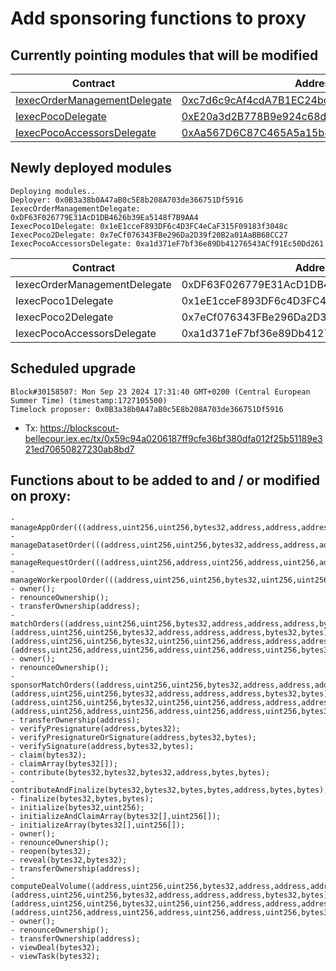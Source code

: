 # Add sponsoring functions to proxy

## Currently pointing modules that will be modified

| Contract                                                                                                                                                              | Address                                                                                                                              |
| --------------------------------------------------------------------------------------------------------------------------------------------------------------------- | ------------------------------------------------------------------------------------------------------------------------------------ |
| [IexecOrderManagementDelegate](https://github.com/iExecBlockchainComputing/PoCo/blob/v5/contracts/modules/delegates/IexecOrderManagementDelegate.sol)                 | [0xc7d6c9cAf4cdA7B1EC24bd83873A822eE7Da2966](https://blockscout-bellecour.iex.ec/address/0xc7d6c9cAf4cdA7B1EC24bd83873A822eE7Da2966) |
| [IexecPocoDelegate](https://github.com/iExecBlockchainComputing/PoCo/blob/153974edcde0c9bd98dab3db77a42e27f07117b2/contracts/modules/delegates/IexecPocoDelegate.sol) | [0xE20a3d2B778B9e924c68dD74beB6723620eBaD0c](https://blockscout-bellecour.iex.ec/address/0xE20a3d2B778B9e924c68dD74beB6723620eBaD0c) |
| [IexecPocoAccessorsDelegate](https://github.com/iExecBlockchainComputing/PoCo/blob/v5/contracts/modules/delegates/IexecAccessorsABILegacyDelegate.sol)                | [0xAa567D6C87C465A5a15b8efAe4778acD33e6Cd66](https://blockscout-bellecour.iex.ec/address/0xAa567D6C87C465A5a15b8efAe4778acD33e6Cd66) |


## Newly deployed modules

```
Deploying modules..
Deployer: 0x0B3a38b0A47aB0c5E8b208A703de366751Df5916
IexecOrderManagementDelegate: 0xDF63F026779E31AcD1DB4626b39Ea5148f7B9AA4
IexecPoco1Delegate: 0x1eE1cceF893DF6c4D3FC4eCaF315F09183f3048c
IexecPoco2Delegate: 0x7eCf076343FBe296Da2D39f20B2a01AaBB68CC27
IexecPocoAccessorsDelegate: 0xa1d371eF7bf36e89Db41276543ACf91Ec50Dd261
```

| Contract                     | Address                                    | Blockscout                                                                                                                | Deployment                                                                                                                                                                      |
| ---------------------------- | ------------------------------------------ | ------------------------------------------------------------------------------------------------------------------------- | ------------------------------------------------------------------------------------------------------------------------------------------------------------------------------- |
| IexecOrderManagementDelegate | 0xDF63F026779E31AcD1DB4626b39Ea5148f7B9AA4 | [verified](https://blockscout-bellecour.iex.ec/address/0xDF63F026779E31AcD1DB4626b39Ea5148f7B9AA4/contracts#address-tabs) | [0x072d8d4e392bc67367e7434a88ac063c876973edee5637568d9c8462f8eec552](https://blockscout-bellecour.iex.ec/tx/0x072d8d4e392bc67367e7434a88ac063c876973edee5637568d9c8462f8eec552) |
| IexecPoco1Delegate           | 0x1eE1cceF893DF6c4D3FC4eCaF315F09183f3048c | [verified](https://blockscout-bellecour.iex.ec/address/0x1eE1cceF893DF6c4D3FC4eCaF315F09183f3048c/contracts#address-tabs) | [0xc975f4c94fba7a19573d6094aff9178a21d07e3f2e13c8944a0bcb62f62cb6a8](https://blockscout-bellecour.iex.ec/tx/0xc975f4c94fba7a19573d6094aff9178a21d07e3f2e13c8944a0bcb62f62cb6a8) |
| IexecPoco2Delegate           | 0x7eCf076343FBe296Da2D39f20B2a01AaBB68CC27 | [verified](https://blockscout-bellecour.iex.ec/address/0x7eCf076343FBe296Da2D39f20B2a01AaBB68CC27/contracts#address-tabs) | [0x4013dcc930acc2ac5fa53f4ad1062e4b6bd0deb6945972534b2db3586a6617d1](https://blockscout-bellecour.iex.ec/tx/0x4013dcc930acc2ac5fa53f4ad1062e4b6bd0deb6945972534b2db3586a6617d1) |
| IexecPocoAccessorsDelegate   | 0xa1d371eF7bf36e89Db41276543ACf91Ec50Dd261 | [verified](https://blockscout-bellecour.iex.ec/address/0xa1d371eF7bf36e89Db41276543ACf91Ec50Dd261/contracts#address-tabs) | [0xcc90f94b6ddb809720f94271b7b58bef9b24c4fe6e92a72f1271c5f83912081f](https://blockscout-bellecour.iex.ec/tx/0xcc90f94b6ddb809720f94271b7b58bef9b24c4fe6e92a72f1271c5f83912081f) |


## Scheduled upgrade

```
Block#30158507: Mon Sep 23 2024 17:31:40 GMT+0200 (Central European Summer Time) (timestamp:1727105500)
Timelock proposer: 0x0B3a38b0A47aB0c5E8b208A703de366751Df5916
```
- Tx: https://blockscout-bellecour.iex.ec/tx/0x59c94a0206187ff9cfe36bf380dfa012f25b51189e321ed70650827230ab8bd7


## Functions about to be added to and / or modified on proxy:
```
- manageAppOrder(((address,uint256,uint256,bytes32,address,address,address,bytes32,bytes),uint8,bytes));
- manageDatasetOrder(((address,uint256,uint256,bytes32,address,address,address,bytes32,bytes),uint8,bytes));
- manageRequestOrder(((address,uint256,address,uint256,address,uint256,address,uint256,bytes32,uint256,uint256,address,address,string,bytes32,bytes),uint8,bytes));
- manageWorkerpoolOrder(((address,uint256,uint256,bytes32,uint256,uint256,address,address,address,bytes32,bytes),uint8,bytes));
- owner();
- renounceOwnership();
- transferOwnership(address);
- matchOrders((address,uint256,uint256,bytes32,address,address,address,bytes32,bytes),(address,uint256,uint256,bytes32,address,address,address,bytes32,bytes),(address,uint256,uint256,bytes32,uint256,uint256,address,address,address,bytes32,bytes),(address,uint256,address,uint256,address,uint256,address,uint256,bytes32,uint256,uint256,address,address,string,bytes32,bytes));
- owner();
- renounceOwnership();
- sponsorMatchOrders((address,uint256,uint256,bytes32,address,address,address,bytes32,bytes),(address,uint256,uint256,bytes32,address,address,address,bytes32,bytes),(address,uint256,uint256,bytes32,uint256,uint256,address,address,address,bytes32,bytes),(address,uint256,address,uint256,address,uint256,address,uint256,bytes32,uint256,uint256,address,address,string,bytes32,bytes));
- transferOwnership(address);
- verifyPresignature(address,bytes32);
- verifyPresignatureOrSignature(address,bytes32,bytes);
- verifySignature(address,bytes32,bytes);
- claim(bytes32);
- claimArray(bytes32[]);
- contribute(bytes32,bytes32,bytes32,address,bytes,bytes);
- contributeAndFinalize(bytes32,bytes32,bytes,bytes,address,bytes,bytes);
- finalize(bytes32,bytes,bytes);
- initialize(bytes32,uint256);
- initializeAndClaimArray(bytes32[],uint256[]);
- initializeArray(bytes32[],uint256[]);
- owner();
- renounceOwnership();
- reopen(bytes32);
- reveal(bytes32,bytes32);
- transferOwnership(address);
- computeDealVolume((address,uint256,uint256,bytes32,address,address,address,bytes32,bytes),(address,uint256,uint256,bytes32,address,address,address,bytes32,bytes),(address,uint256,uint256,bytes32,uint256,uint256,address,address,address,bytes32,bytes),(address,uint256,address,uint256,address,uint256,address,uint256,bytes32,uint256,uint256,address,address,string,bytes32,bytes));
- owner();
- renounceOwnership();
- transferOwnership(address);
- viewDeal(bytes32);
- viewTask(bytes32);
```
